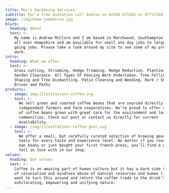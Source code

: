 ```yaml
---
title: Mac's Gardening Services
subtitle: For a free quotation call Andrew on 02380 871502 or 07717368132
image: /img/home-jumbotron.jpg
blurb:
  heading: About
  text: >-
    My name is Andrew McClure and I am based in Marchwood, Southampton. I work
    all over Hampshire and am available for small one day jobs to larger on
    going jobs. Please take a look around my site to see some of my previous
    work.
intro:
  heading: What we offer
  text: >-
    Grass cutting, Strimming, Hedge Trimming, Hedge Reduction. Planting And
    Garden Clearance. All Types Of Fencing Work Undertaken. Tree Felling, Tree
    Shaping and Tree Dismantling. Patio Cleaning and Weeding. Bark / Shingle
    Drives and Paths
products:
  - image: img/illustrations-coffee.svg
    text: >-
      We sell green and roasted coffee beans that are sourced directly from
      independent farmers and farm cooperatives. We’re proud to offer a variety
      of coffee beans grown with great care for the environment and local
      communities. Check our post or contact us directly for current
      availability.
  - image: /img/illustrations-coffee-gear.svg
    text: >-
      We offer a small, but carefully curated selection of brewing gear and
      tools for every taste and experience level. No matter if you roast your
      own beans or just bought your first french press, you’ll find a gadget to
      fall in love with in our shop.
values:
  heading: Our values
  text: >-
    Coffee is an amazing part of human culture but it has a dark side too – one
    of colonialism and mindless abuse of natural resources and human lives. We
    want to turn this around and return the coffee trade to the drink’s
    exhilarating, empowering and unifying nature.
---
```


